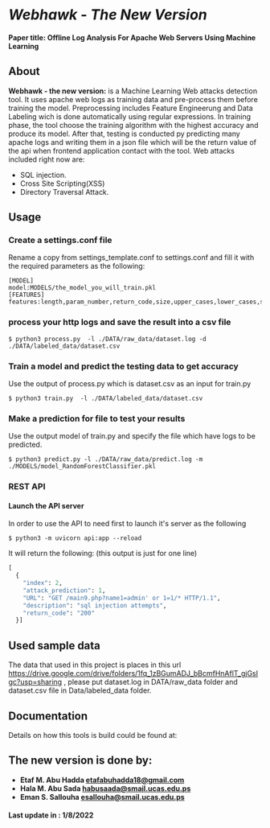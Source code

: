 
# _**Webhawk - The New Version**_
#### Paper title: Offline Log Analysis For Apache Web Servers Using Machine Learning


## About
**Webhawk - the new  version:**  is a Machine Learning Web attacks detection tool. It uses apache web logs as training data and pre-process them before training the model. Preprocessing includes Feature Engineerung and Data Labeling wich is done automatically using regular expressions. In training phase, the tool choose the training algorithm with the highest accuracy and produce its model. After that, testing is conducted py predicting many apache logs and writing them in a json file which will be the return value of the api when frontend application contact with the tool. Web attacks included right now are:
- SQL injection. 
- Cross Site Scripting(XSS)
- Directory Traversal Attack.
## Usage
### Create a settings.conf file
Rename a copy from settings_template.conf to settings.conf and  fill it with the required parameters as the following:
```shell
[MODEL]
model:MODELS/the_model_you_will_train.pkl
[FEATURES]
features:length,param_number,return_code,size,upper_cases,lower_cases,special_chars,depth
```

### process your http logs and save the result into a csv file
```shell
$ python3 process.py  -l ./DATA/raw_data/dataset.log -d ./DATA/labeled_data/dataset.csv
```

### Train a model and predict the testing data to get accuracy
Use the output of process.py which is dataset.csv as an input for train.py
```shell
$ python3 train.py  -l ./DATA/labeled_data/dataset.csv 
```

### Make a prediction for file to test your results
Use the output model of train.py and specify the file which have logs to be predicted.
```shell
$ python3 predict.py -l ./DATA/raw_data/predict.log -m ./MODELS/model_RandomForestClassifier.pkl
```

### REST API
#### Launch the API server
In order to use the API to need first to launch it's server as the following
```shell
$ python3 -m uvicorn api:app --reload
```

It will return the following: (this output is just for one line)
``` python
[
  {
    "index": 2,
    "attack_prediction": 1,
    "URL": "GET /main9.php?name1=admin' or 1=1/* HTTP/1.1",
    "description": "sql injection attempts",
    "return_code": "200"
  }]
  ```

## Used sample data
The data that used in this project is places in this url https://drive.google.com/drive/folders/1fq_1zBGumADJ_bBcmfHnAflT_gjGsIgc?usp=sharing , please put dataset.log in DATA/raw_data folder and dataset.csv file in Data/labeled_data folder.

## Documentation
Details on how this tools is build could be found at:


## The new version is done by:
- **Etaf M. Abu Hadda etafabuhadda18@gmail.com**
- **Hala M. Abu Sada habusaada@smail.ucas.edu.ps**
- **Eman S. Sallouha esallouha@smail.ucas.edu.ps**

#### Last update in : 1/8/2022
